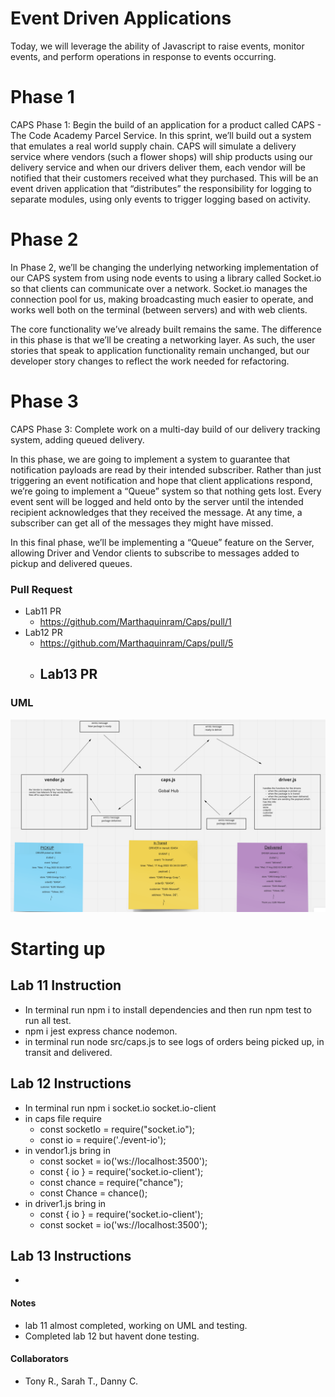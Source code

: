 # Event Driven Applications
Today, we will leverage the ability of Javascript to raise events, monitor events, and perform operations in response to events occurring.

# Phase 1
CAPS Phase 1: Begin the build of an application for a product called CAPS - The Code Academy Parcel Service. In this sprint, we’ll build out a system that emulates a real world supply chain. CAPS will simulate a delivery service where vendors (such a flower shops) will ship products using our delivery service and when our drivers deliver them, each vendor will be notified that their customers received what they purchased.
This will be an event driven application that “distributes” the responsibility for logging to separate modules, using only events to trigger logging based on activity.

# Phase 2
In Phase 2, we’ll be changing the underlying networking implementation of our CAPS system from using node events to using a library called Socket.io so that clients can communicate over a network. Socket.io manages the connection pool for us, making broadcasting much easier to operate, and works well both on the terminal (between servers) and with web clients.

The core functionality we’ve already built remains the same. The difference in this phase is that we’ll be creating a networking layer. As such, the user stories that speak to application functionality remain unchanged, but our developer story changes to reflect the work needed for refactoring.

# Phase 3
CAPS Phase 3: Complete work on a multi-day build of our delivery tracking system, adding queued delivery.

In this phase, we are going to implement a system to guarantee that notification payloads are read by their intended subscriber. Rather than just triggering an event notification and hope that client applications respond, we’re going to implement a “Queue” system so that nothing gets lost. Every event sent will be logged and held onto by the server until the intended recipient acknowledges that they received the message. At any time, a subscriber can get all of the messages they might have missed.

In this final phase, we’ll be implementing a “Queue” feature on the Server, allowing Driver and Vendor clients to subscribe to messages added to pickup and delivered queues.

### Pull Request

- Lab11 PR
  - <https://github.com/Marthaquinram/Caps/pull/1>
- Lab12 PR
  - <https://github.com/Marthaquinram/Caps/pull/5>
  - Lab13 PR
    -

### UML
 ![UML](UML.png)



# Starting up

## Lab 11 Instruction
  - In terminal run npm i to install dependencies and then run npm test to run all test.
  - npm i jest express chance nodemon.
  - in terminal run node src/caps.js to see logs of orders being picked up, in transit and delivered.
## Lab 12 Instructions
  - In terminal run npm i socket.io socket.io-client
  - in caps file require
    - const socketIo = require("socket.io");
    - const io = require('./event-io');
  - in vendor1.js bring in
    - const socket = io('ws://localhost:3500');
    - const { io } = require('socket.io-client');
    - const chance = require("chance");
    - const Chance = chance();
  - in driver1.js bring in
    - const { io } = require('socket.io-client');
    - const socket = io('ws://localhost:3500');
## Lab 13 Instructions
  -


#### Notes

- lab 11 almost completed, working on UML and testing.
- Completed lab 12 but havent done testing.

#### Collaborators
- Tony R., Sarah T., Danny C.
